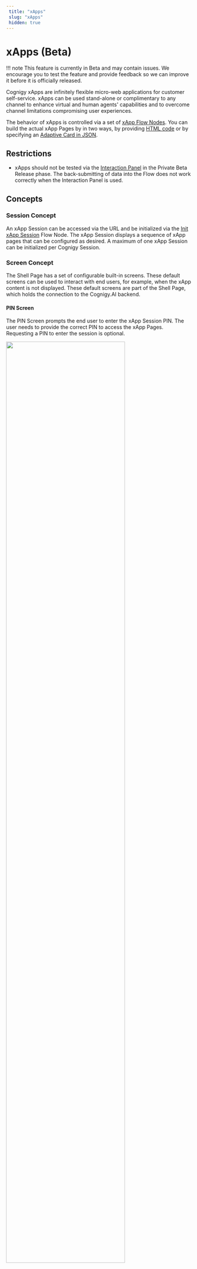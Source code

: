 ```yaml
---
 title: "xApps" 
 slug: "xApps" 
 hidden: true 
---
```


# xApps (Beta)

!!! note
    This feature is currently in Beta and may contain issues. We encourage you to test the feature and provide feedback so we can improve it before it is officially released.

Cognigy xApps are infinitely flexible micro-web applications for customer self-service. xApps can be used stand-alone or complimentary to any channel to enhance virtual and human agents' capabilities and to overcome channel limitations compromising user experiences.

The behavior of xApps is controlled via a set of [xApp Flow Nodes](../flow-nodes/xApp/overview.md). You can build the actual xApp Pages by in two ways, by providing [HTML code](../flow-nodes/xApp/set-html-xApp-state.md) or by specifying an [Adaptive Card in JSON](../flow-nodes/xApp/set-AdaptiveCard-xApp-state.md).

## Restrictions

- xApps should not be tested via the [Interaction Panel](../tools/interaction-panel/interaction-panel.md) in the Private Beta Release phase. The back-submitting of data into the Flow does not work correctly when the Interaction Panel is used.

## Concepts 

### Session Concept

An xApp Session can be accessed via the URL and be initialized via the [Init xApp Session](../flow-nodes/xApp/init-xApp-session.md) Flow Node. The xApp Session displays a sequence of xApp pages that can be configured as desired. A maximum of one xApp Session can be initialized per Cognigy Session.

### Screen Concept

The Shell Page has a set of configurable built-in screens. These default screens can be used to interact with end users, for example, when the xApp content is not displayed. These default screens are part of the Shell Page, which holds the connection to the Cognigy.AI backend.

#### PIN Screen

The PIN Screen prompts the end user to enter the xApp Session PIN. The user needs to provide the correct PIN to access the xApp Pages. Requesting a PIN to enter the session is optional.

<img class="image-center" src="{{config.site_url}}ai/images/pin-screen.png" width="80%" />

#### xApp Screen

The xApp Screens are shown when the xApp Page is launched, fails to launch, encounters an Error, and is halted.

<img class="image-center" src="{{config.site_url}}ai/images/success-screen.png" width="80%"> 

<img class="image-center" src="{{config.site_url}}ai/images/error-screen.png" width="80%">

#### Intermediate Screen

The Intermediate Screens are displayed to the end user while no xApp Page is configured to be displayed. The default Intermediate Screen can be replaced with a custom-built xApp Page.

<img class="image-center" src="{{config.site_url}}ai/images/intermediate-screen.png" width="80%" />

#### Connection Screen

The Connection Screens are shown while the real-time connection to the backend is re-established. The default Connection Screen can be replaced with a custom-built xApp Page.

<img class="image-center" src="{{config.site_url}}ai/images/connection-screen.png" width="80%" />

## How it Works

1. Initialize a new xApp Session via the [Init xApp Session](../flow-nodes/xApp/init-xApp-session.md) Node. 
2. Allow users to access the xApp Session using one of the following methods:
    - **Without entering a PIN Code.** Share the xApp Session URL with the users.
    - **By entering a PIN Code.** Generate a PIN by adding the [Get xApp Session PIN](../flow-nodes/xApp/get-xApp-session-PIN.md) Node, send this PIN to the users and share the xApp PIN Page URL with them. The PIN code is only valid for 5 minutes.
3. To update an initialized session with a new custom-built xApp Page, use one of the following Nodes:
    - [Set HTML xApp State](../flow-nodes/xApp/set-html-xApp-state.md) to provide HTML code.
    - [Set AdaptiveCard xApp State](../flow-nodes/xApp/set-AdaptiveCard-xApp-state.md) to build an xApp Page by providing an Adaptive Card in the JSON format. 
4. Submit results of the xApp need to be JSON serializable. They are available in the Input object under `data._cognigy._app.payload`. You can check the submission by `input.data._cognigy._app.payload === "submit"`. 
5. To wait for the xApp user Input in a Flow, use the [Question](../flow-nodes/message/question.md) or the [Optional Question](../flow-nodes/message/optional-question.md) Node. The **xApp** type of the Question Node is only considered to be answered if submitted results are available as part of the Input. 
    

## More information

- [xApp Nodes](../flow-nodes/xApp/overview.md)
- [xApp Tokens](tokens.md)
- [xApp Flow API](api.md)

